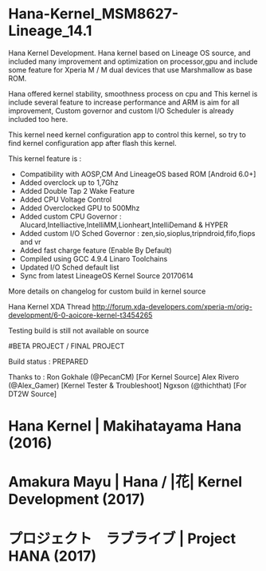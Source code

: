# Hana-Kernel_MSM8627-Lineage_14.1

Hana Kernel Development. Hana kernel based on Lineage OS source, and included many improvement and optimization on processor,gpu and include some feature for Xperia M / M dual devices that use Marshmallow as base ROM.

Hana offered kernel stability, smoothness process on cpu and
This kernel is include several feature to increase performance and ARM is aim for all improvement, Custom governor and custom I/O Scheduler is already included too here.

This kernel need kernel configuration app to control this kernel, so try to find kernel configuration app after flash this kernel.

This kernel feature is :
- Compatibility with AOSP,CM And LineageOS based ROM [Android 6.0+]
- Added overclock up to 1,7Ghz
- Added Double Tap 2 Wake Feature
- Added CPU Voltage Control
- Added Overclocked GPU to 500Mhz
- Added custom CPU Governor 
: Alucard,Intelliactive,IntelliMM,Lionheart,IntelliDemand & HYPER
- Added custom I/O Sched Governor 
: zen,sio,sioplus,tripndroid,fifo,fiops and vr
- Added fast charge feature (Enable By Default)
- Compiled using GCC 4.9.4 Linaro Toolchains 
- Updated I/O Sched default list
- Sync from latest LineageOS Kernel Source 20170614

More details on changelog for custom build in kernel source

Hana Kernel XDA Thread
http://forum.xda-developers.com/xperia-m/orig-development/6-0-aoicore-kernel-t3454265

Testing build is still not available on source

#BETA PROJECT / FINAL PROJECT

Build status : PREPARED

Thanks to :
Ron Gokhale (@PecanCM) [For Kernel Source]
Alex Rivero (@Alex_Gamer) [Kernel Tester & Troubleshoot]
Ngxson (@thichthat) [For DT2W Source]

# Hana Kernel | Makihatayama Hana (2016)
# Amakura Mayu | Hana / |花| Kernel Development (2017)
# プロジェクト　ラブライブ | Project HANA (2017)
